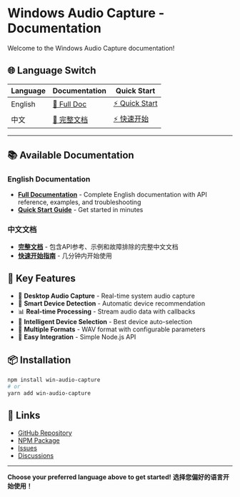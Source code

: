 # Windows Audio Capture - Documentation

Welcome to the Windows Audio Capture documentation!

## 🌐 Language Switch

| Language | Documentation | Quick Start |
|----------|---------------|-------------|
| English | [📖 Full Doc](README.md) | [⚡ Quick Start](README.md#quick-start) |
| 中文 | [📖 完整文档](README.zh-CN.md) | [⚡ 快速开始](README.zh-CN.md#快速开始) |

---

## 📚 Available Documentation

### English Documentation
- **[Full Documentation](README.md)** - Complete English documentation with API reference, examples, and troubleshooting
- **[Quick Start Guide](README.md#quick-start)** - Get started in minutes

### 中文文档
- **[完整文档](README.zh-CN.md)** - 包含API参考、示例和故障排除的完整中文文档
- **[快速开始指南](README.zh-CN.md#快速开始)** - 几分钟内开始使用



## 🎯 Key Features

- 🎵 **Desktop Audio Capture** - Real-time system audio capture
- 🔧 **Smart Device Detection** - Automatic device recommendation
- 📊 **Real-time Processing** - Stream audio data with callbacks
- 🎯 **Intelligent Device Selection** - Best device auto-selection
- 💾 **Multiple Formats** - WAV format with configurable parameters
- 🔌 **Easy Integration** - Simple Node.js API

## 📦 Installation

```bash
npm install win-audio-capture
# or
yarn add win-audio-capture
```

## 🔗 Links

- [GitHub Repository](https://github.com/yourusername/win-audio-capture)
- [NPM Package](https://www.npmjs.com/package/win-audio-capture)
- [Issues](https://github.com/yourusername/win-audio-capture/issues)
- [Discussions](https://github.com/yourusername/win-audio-capture/discussions)

---

**Choose your preferred language above to get started!**
**选择您偏好的语言开始使用！** 